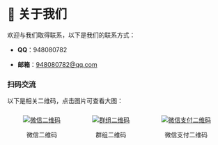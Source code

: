 # 🎨 关于我们

欢迎与我们取得联系，以下是我们的联系方式：

- **QQ**：948080782

- **邮箱**：948080782@qq.com

### 扫码交流
以下是相关二维码，点击图片可查看大图：
<div style="display: flex; justify-content: space-around; flex-wrap: wrap;">
    <div style="text-align: center; margin: 10px;">
        <a href="https://gitee.com/tao__tao/fastapi_vue3_admin/raw/master/backend/static/image/wechat.jpg" target="_blank">
            <img src="https://gitee.com/tao__tao/fastapi_vue3_admin/raw/master/backend/static/image/wechat.jpg" alt="微信二维码" style="max-width: 200px;"/>
        </a>
        <p>微信二维码</p>
    </div>
    <div style="text-align: center; margin: 10px;">
        <a href="https://gitee.com/tao__tao/fastapi_vue3_admin/raw/master/backend/static/image/group.jpg" target="_blank">
            <img src="https://gitee.com/tao__tao/fastapi_vue3_admin/raw/master/backend/static/image/group.jpg" alt="群组二维码" style="max-width: 200px;"/>
        </a>
        <p>群组二维码</p>
    </div>
    <div style="text-align: center; margin: 10px;">
        <a href="https://gitee.com/tao__tao/fastapi_vue3_admin/raw/master/backend/static/image/wechatPay.jpg" target="_blank">
            <img src="https://gitee.com/tao__tao/fastapi_vue3_admin/raw/master/backend/static/image/wechatPay.jpg" alt="微信支付二维码" style="max-width: 200px;"/>
        </a>
        <p>微信支付二维码</p>
    </div>
</div>
